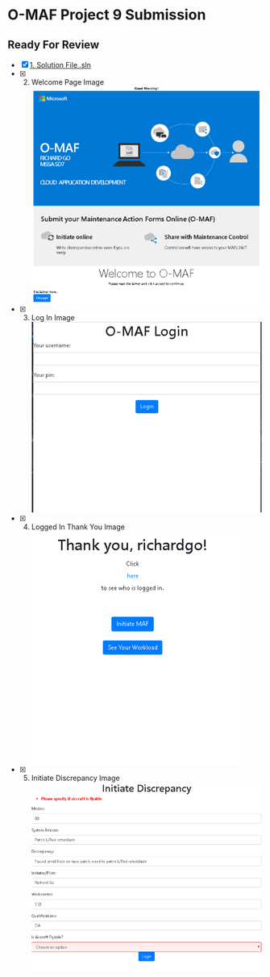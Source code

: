 # O-MAF Project 9 Submission
## Ready For Review

- [X] [1. Solution File .sln](https://github.com/gowebUSA/O-MAF)
- [X] 2. Welcome Page Image <br />
![Login Image](https://github.com/gowebUSA/MSSA-Project/blob/master/TSQL/Project-Step-7/prototype/WelcomePage2.png)
- [X] 3. Log In Image <br />
![Login Image](https://github.com/gowebUSA/MSSA-Project/blob/master/TSQL/Project-Step-7/prototype/Login-Image2.png)
- [X] 4. Logged In Thank You Image <br />
![Thank You Image](https://github.com/gowebUSA/MSSA-Project/blob/master/TSQL/Project-Step-7/prototype/ThankYouPage.png)
- [X] 5. Initiate Discrepancy Image <br />
![Initiate Discrepancy Image](https://github.com/gowebUSA/MSSA-Project/blob/master/TSQL/Project-Step-7/prototype/InitiateDisc2.png)


